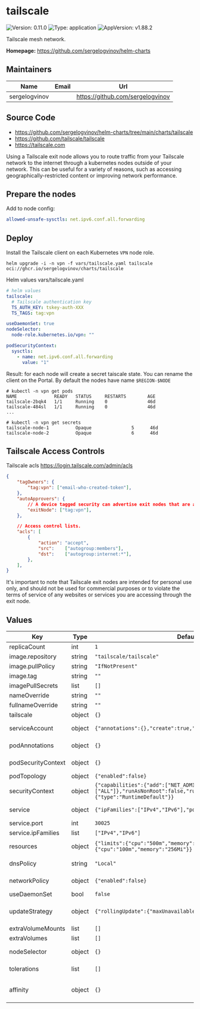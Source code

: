 # tailscale

![Version: 0.11.0](https://img.shields.io/badge/Version-0.11.0-informational?style=flat-square) ![Type: application](https://img.shields.io/badge/Type-application-informational?style=flat-square) ![AppVersion: v1.88.2](https://img.shields.io/badge/AppVersion-v1.88.2-informational?style=flat-square)

Tailscale mesh network.

**Homepage:** <https://github.com/sergelogvinov/helm-charts>

## Maintainers

| Name | Email | Url |
| ---- | ------ | --- |
| sergelogvinov |  | <https://github.com/sergelogvinov> |

## Source Code

* <https://github.com/sergelogvinov/helm-charts/tree/main/charts/tailscale>
* <https://github.com/tailscale/tailscale>
* <https://tailscale.com>

Using a Tailscale exit node allows you to route traffic from your Tailscale network to the internet through a kubernetes nodes outside of your network. This can be useful for a variety of reasons, such as accessing geographically-restricted content or improving network performance.

## Prepare the nodes

Add to node config:

```yaml
allowed-unsafe-sysctls: net.ipv6.conf.all.forwarding
```

## Deploy

Install the Tailscale client on each Kubernetes `VPN` node role.

```shell
helm upgrade -i -n vpn -f vars/tailscale.yaml tailscale oci://ghcr.io/sergelogvinov/charts/tailscale
```

Helm values vars/tailscale.yaml

```yaml
# helm values
tailscale:
  # Tailscale authentication key
  TS_AUTH_KEY: tskey-auth-XXX
  TS_TAGS: tag:vpn

useDaemonSet: true
nodeSelector:
  node-role.kubernetes.io/vpn: ""

podSecurityContext:
  sysctls:
    - name: net.ipv6.conf.all.forwarding
      value: "1"
```

Result:
for each node will create a secret taiscale state.
You can rename the client on the Portal.
By default the nodes have name `$REGION-$NODE`

```shell
# kubectl -n vpn get pods
NAME              READY   STATUS     RESTARTS        AGE
tailscale-2bqk4   1/1     Running    0               46d
tailscale-484sl   1/1     Running    0               46d
...

# kubectl -n vpn get secrets
tailscale-node-1          Opaque               5      46d
tailscale-node-2          Opaque               6      46d
```

## Tailscale Access Controls

Tailscale acls https://login.tailscale.com/admin/acls

```json
{
	"tagOwners": {
		"tag:vpn": ["email-who-created-token"],
	},
	"autoApprovers": {
		// A device tagged security can advertise exit nodes that are auto-approved
		"exitNode": ["tag:vpn"],
	},

	// Access control lists.
	"acls": [
		{
			"action": "accept",
			"src":    ["autogroup:members"],
			"dst":    ["autogroup:internet:*"],
		},
	],
}
```

It's important to note that Tailscale exit nodes are intended for personal use only,
and should not be used for commercial purposes or to violate the terms of service of any websites or services you are accessing through the exit node.

## Values

| Key | Type | Default | Description |
|-----|------|---------|-------------|
| replicaCount | int | `1` |  |
| image.repository | string | `"tailscale/tailscale"` |  |
| image.pullPolicy | string | `"IfNotPresent"` |  |
| image.tag | string | `""` |  |
| imagePullSecrets | list | `[]` |  |
| nameOverride | string | `""` |  |
| fullnameOverride | string | `""` |  |
| tailscale | object | `{}` |  |
| serviceAccount | object | `{"annotations":{},"create":true,"name":""}` | Pods Service Account. ref: https://kubernetes.io/docs/tasks/configure-pod-container/configure-service-account/ |
| podAnnotations | object | `{}` | Annotations for pod. ref: https://kubernetes.io/docs/concepts/overview/working-with-objects/annotations/ |
| podSecurityContext | object | `{}` | Pod Security Context. ref: https://kubernetes.io/docs/tasks/configure-pod-container/security-context/#set-the-security-context-for-a-pod |
| podTopology | object | `{"enabled":false}` | Add Pod Topology to the pod's hostname. |
| securityContext | object | `{"capabilities":{"add":["NET_ADMIN","NET_RAW"],"drop":["ALL"]},"runAsNonRoot":false,"runAsUser":0,"seccompProfile":{"type":"RuntimeDefault"}}` | Container Security Context. ref: https://kubernetes.io/docs/tasks/configure-pod-container/security-context/#set-the-security-context-for-a-pod |
| service | object | `{"ipFamilies":["IPv4","IPv6"],"port":30025,"type":"NodePort"}` | Service parameters ref: https://kubernetes.io/docs/concepts/services-networking/service/ |
| service.port | int | `30025` | P2P endpoints port |
| service.ipFamilies | list | `["IPv4","IPv6"]` | P2P network family |
| resources | object | `{"limits":{"cpu":"500m","memory":"512Mi"},"requests":{"cpu":"100m","memory":"256Mi"}}` | Resource requests and limits. ref: https://kubernetes.io/docs/user-guide/compute-resources/ |
| dnsPolicy | string | `"Local"` | DNS Policy for pod ref: https://kubernetes.io/docs/concepts/services-networking/dns-pod-service/ ClusterFirst or Local |
| networkPolicy | object | `{"enabled":false}` | Network Policy parameters. ref: https://kubernetes.io/docs/concepts/services-networking/network-policies/ |
| useDaemonSet | bool | `false` | Use a daemonset instead of a deployment |
| updateStrategy | object | `{"rollingUpdate":{"maxUnavailable":1},"type":"RollingUpdate"}` | pod deployment update strategy type. ref: https://kubernetes.io/docs/concepts/workloads/controllers/deployment/#updating-a-deployment |
| extraVolumeMounts | list | `[]` | Additional container volume mounts. |
| extraVolumes | list | `[]` | Additional volumes. |
| nodeSelector | object | `{}` | Node labels for pod assignment. ref: https://kubernetes.io/docs/user-guide/node-selection/ |
| tolerations | list | `[]` | Tolerations for pod assignment. ref: https://kubernetes.io/docs/concepts/configuration/taint-and-toleration/ |
| affinity | object | `{}` | Affinity for pod assignment. ref: https://kubernetes.io/docs/concepts/configuration/assign-pod-node/#affinity-and-anti-affinity |
